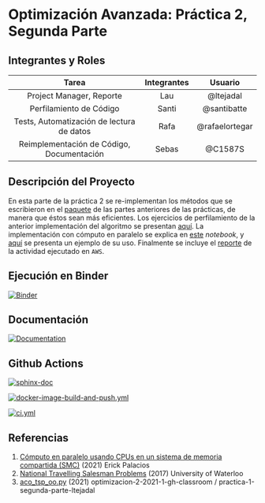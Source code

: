 # Optimización Avanzada: Práctica 2, Segunda Parte

## Integrantes y Roles

|Tarea | Integrantes | Usuario |
|:---:|:---:|:---:|
|Project Manager, Reporte|Lau|@ltejadal|
|Perfilamiento de Código|Santi|@santibatte|
|Tests, Automatización de lectura de datos|Rafa|@rafaelortegar |
|Reimplementación de Código, Documentación|Sebas|@C1587S|


## Descripción del Proyecto

 En esta parte de la práctica 2 se re-implementan los métodos que se escribieron en el [paquete](https://github.com/optimizacion-2-2021-1-gh-classroom/practica-1-segunda-parte-ltejadal) de las partes anteriores de las prácticas, de manera que éstos sean más eficientes. Los ejercicios de perfilamiento de la anterior implementación del algoritmo se presentan [aquí](https://github.com/optimizacion-2-2021-1-gh-classroom/practica-2-segunda-parte-ltejadal/tree/main/perfilamiento). La implementación con cómputo en paralelo se explica en [este](https://github.com/optimizacion-2-2021-1-gh-classroom/practica-2-segunda-parte-ltejadal/blob/main/notebooks/eficiencia_codigo/reimplementacion_multiprocessing.ipynb) _notebook_, y [aquí](https://github.com/optimizacion-2-2021-1-gh-classroom/practica-2-segunda-parte-ltejadal/blob/main/notebooks/eficiencia_codigo/ejemplo_multiprocessing.ipynb) se presenta un ejemplo de su uso. Finalmente se incluye el [reporte](https://github.com/optimizacion-2-2021-1-gh-classroom/practica-2-segunda-parte-ltejadal/blob/main/reporte_equipo_4_parte_2_practica_2.ipynb) de la actividad ejecutado en `AWS`.

## Ejecución en Binder

[![Binder](https://mybinder.org/badge_logo.svg)](https://mybinder.org/v2/gh/optimizacion-2-2021-1-gh-classroom/practica-2-segunda-parte-ltejadal/main?urlpath=lab)

## Documentación

[![Documentation](https://img.shields.io/static/v1.svg?label=Documentation%20ACO-TSP&message=v1&color=blue)](https://optimizacion-2-2021-1-gh-classroom.github.io/practica-1-segunda-parte-ltejadal/)

## Github Actions

[![sphinx-doc](https://github.com/optimizacion-2-2021-1-gh-classroom/practica-1-segunda-parte-ltejadal/actions/workflows/sphinx-doc.yml/badge.svg)](https://github.com/optimizacion-2-2021-1-gh-classroom/practica-1-segunda-parte-ltejadal/actions)

[![docker-image-build-and-push.yml](https://github.com/optimizacion-2-2021-1-gh-classroom/practica-1-segunda-parte-ltejadal/actions/workflows/docker-image-build-and-push.yml/badge.svg)](https://github.com/optimizacion-2-2021-1-gh-classroom/practica-1-segunda-parte-ltejadal/actions)

[![ci.yml](https://github.com/optimizacion-2-2021-1-gh-classroom/practica-1-segunda-parte-ltejadal/actions/workflows/ci.yml/badge.svg)](https://github.com/optimizacion-2-2021-1-gh-classroom/practica-1-segunda-parte-ltejadal/actions)


## Referencias

1. [Cómputo en paralelo usando CPUs en un sistema de memoria compartida (SMC)](https://itam-ds.github.io/analisis-numerico-computo-cientifico/V.optimizacion_de_codigo/5.4/Computo_en_paralelo_usando_CPUS_en_SMC.html#multiprocessing) (2021) Erick Palacios
2. [National Travelling Salesman Problems](https://www.math.uwaterloo.ca/tsp/world/countries.html) (2017) University of Waterloo
3. [aco_tsp_oo.py](https://github.com/optimizacion-2-2021-1-gh-classroom/practica-1-segunda-parte-ltejadal/blob/main/src/ant_colony/aco_tsp_oo.py) (2021) optimizacion-2-2021-1-gh-classroom
/
practica-1-segunda-parte-ltejadal


